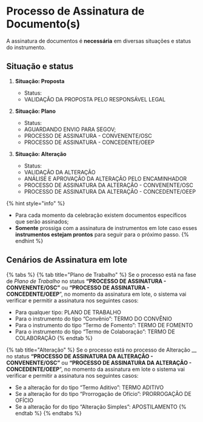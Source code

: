 # Processo de Assinatura de Documento(s)

A assinatura de documentos é **necessária** em diversas situações e status do instrumento.&#x20;

## **Situação e status**

1.  **Situação: Proposta**

    * Status:&#x20;
    * VALIDAÇÃO DA PROPOSTA PELO RESPONSÁVEL LEGAL


2.  **Situação: Plano**

    * Status:&#x20;
    * AGUARDANDO ENVIO PARA SEGOV;
    * PROCESSO DE ASSINATURA - CONVENENTE/OSC
    * PROCESSO DE ASSINATURA - CONCEDENTE/OEEP


3. **Situação: Alteração**
   * Status:&#x20;
   * VALIDAÇÃO DA ALTERAÇÃO&#x20;
   * ANÁLISE E APROVAÇÃO DA ALTERAÇÃO PELO ENCAMINHADOR
   * PROCESSO DE ASSINATURA DA ALTERAÇÃO - CONVENENTE/OSC
   * PROCESSO DE ASSINATURA DA ALTERAÇÃO - CONCEDENTE/OEEP

{% hint style="info" %}
* Para cada momento da celebração existem documentos específicos que serão assinados;
* **Somente** prossiga com a assinatura de instrumentos em lote caso esses **instrumentos estejam prontos** para seguir para o próximo passo.
{% endhint %}

## Cenários de Assinatura em lote

{% tabs %}
{% tab title="Plano de Trabalho" %}
Se o processo está na fase de _Plano de Trabalho_ no status **“PROCESSO DE ASSINATURA - CONVENENTE/OSC”** ou **“PROCESSO DE ASSINATURA - CONCEDENTE/OEEP**”, no momento da assinatura em lote, o sistema vai verificar e permitir a assinatura nos seguintes casos:&#x20;

* Para qualquer tipo: PLANO DE TRABALHO&#x20;
* Para o instrumento do tipo “Convênio”: TERMO DO CONVÊNIO
* Para o instrumento do tipo “Termo de Fomento”: TERMO DE FOMENTO
* Para o instrumento do tipo “Termo de Colaboração”: TERMO DE COLABORAÇÃO
{% endtab %}

{% tab title="Alteração" %}
Se o processo está no processo de Alteração __ no status **“PROCESSO DE ASSINATURA DA ALTERAÇÃO - CONVENENTE/OSC”** ou **“PROCESSO DE ASSINATURA DA ALTERAÇÃO - CONCEDENTE/OEEP**”, no momento da assinatura em lote o sistema vai verificar e permitir a assinatura nos seguintes casos:&#x20;

* &#x20;Se a alteração for do tipo “Termo Aditivo”:  TERMO ADITIVO
* Se a alteração for do tipo “Prorrogação de Ofício”: PRORROGAÇÃO DE OFÍCIO
* Se a alteração for do tipo “Alteração Simples”:  APOSTILAMENTO
{% endtab %}
{% endtabs %}
